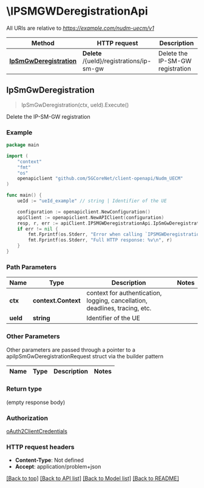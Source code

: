 # \IPSMGWDeregistrationApi

All URIs are relative to *https://example.com/nudm-uecm/v1*

Method | HTTP request | Description
------------- | ------------- | -------------
[**IpSmGwDeregistration**](IPSMGWDeregistrationApi.md#IpSmGwDeregistration) | **Delete** /{ueId}/registrations/ip-sm-gw | Delete the IP-SM-GW registration



## IpSmGwDeregistration

> IpSmGwDeregistration(ctx, ueId).Execute()

Delete the IP-SM-GW registration

### Example

```go
package main

import (
    "context"
    "fmt"
    "os"
    openapiclient "github.com/5GCoreNet/client-openapi/Nudm_UECM"
)

func main() {
    ueId := "ueId_example" // string | Identifier of the UE

    configuration := openapiclient.NewConfiguration()
    apiClient := openapiclient.NewAPIClient(configuration)
    resp, r, err := apiClient.IPSMGWDeregistrationApi.IpSmGwDeregistration(context.Background(), ueId).Execute()
    if err != nil {
        fmt.Fprintf(os.Stderr, "Error when calling `IPSMGWDeregistrationApi.IpSmGwDeregistration``: %v\n", err)
        fmt.Fprintf(os.Stderr, "Full HTTP response: %v\n", r)
    }
}
```

### Path Parameters


Name | Type | Description  | Notes
------------- | ------------- | ------------- | -------------
**ctx** | **context.Context** | context for authentication, logging, cancellation, deadlines, tracing, etc.
**ueId** | **string** | Identifier of the UE | 

### Other Parameters

Other parameters are passed through a pointer to a apiIpSmGwDeregistrationRequest struct via the builder pattern


Name | Type | Description  | Notes
------------- | ------------- | ------------- | -------------


### Return type

 (empty response body)

### Authorization

[oAuth2ClientCredentials](../README.md#oAuth2ClientCredentials)

### HTTP request headers

- **Content-Type**: Not defined
- **Accept**: application/problem+json

[[Back to top]](#) [[Back to API list]](../README.md#documentation-for-api-endpoints)
[[Back to Model list]](../README.md#documentation-for-models)
[[Back to README]](../README.md)

